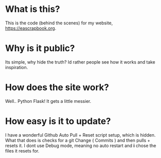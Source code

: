 # What is this?

This is the code (behind the scenes) for my website, https://eascrapbook.org.

# Why is it public?

Its simple, why hide the truth? Id rather people see how it works and take inspiration.

# How does the site work?

Well.. Python Flask! It gets a little messier.

# How easy is it to update?

I have a wonderful Github Auto Pull + Reset script setup, which is hidden. What that does is checks for a git Change ( Commits ) and then pulls + resets it. I dont use Debug mode, meaning no auto restart and **i** chose the files it resets for.
